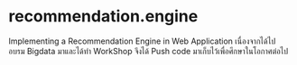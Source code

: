 # recommendation.engine
 Implementing a Recommendation Engine in Web Application
 เนื่องจากได้ไป อบรม Bigdata มาและได้ทำ WorkShop จึงได้ Push code มาเก็บไว้เพื่อศึกษาในโอกาศต่อไป 
